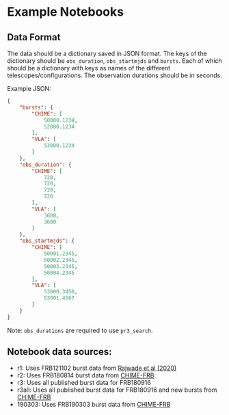 # Example Notebooks

Data Format
---
The data should be a dictionary saved in JSON format. 
The keys of the dictionary should be `obs_duration`, `obs_startmjds` and `bursts`. 
Each of which should be a dictionary with keys as names of the different 
telescopes/configurations. The observation durations should be in seconds.  

Example JSON: 
```json
{
    "bursts": {
        "CHIME": [
            50000.1234,
            52000.1234
        ],
        "VLA": [
            53000.1234
        ]
    },
    "obs_duration": {
        "CHIME": [
            720,
            720,
            720,
            720
        ],
        "VLA": [
            3600,
            3600
        ]
    },
    "obs_startmjds": {
        "CHIME": [
            50001.2345,
            50002.2345,
            50003.2345,
            50004.2345
        ],
        "VLA": [
            53000.3456,
            53001.4567
        ]
    }
}
```

Note: `obs_durations` are required to use `pr3_search`. 

Notebook data sources:
---

* r1: Uses FRB121102 burst data from [Rajwade et al (2020)](https://ui.adsabs.harvard.edu/abs/2020MNRAS.tmp.1508R/abstract)
* r2: Uses FRB180814 burst data from [CHIME-FRB](https://www.chime-frb.ca/)
* r3: Uses all published burst data for FRB180916
* r3all: Uses all published burst data for FRB180916 and new bursts from [CHIME-FRB](https://www.chime-frb.ca/)
* 190303: Uses FRB190303 burst data from [CHIME-FRB](https://www.chime-frb.ca/)
